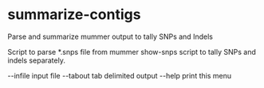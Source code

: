 # summarize-contigs
Parse and summarize mummer output to tally SNPs and Indels

Script to parse *.snps file from mummer show-snps script
to tally SNPs and indels separately.

--infile    input file
--tabout    tab delimited output
--help      print this menu

